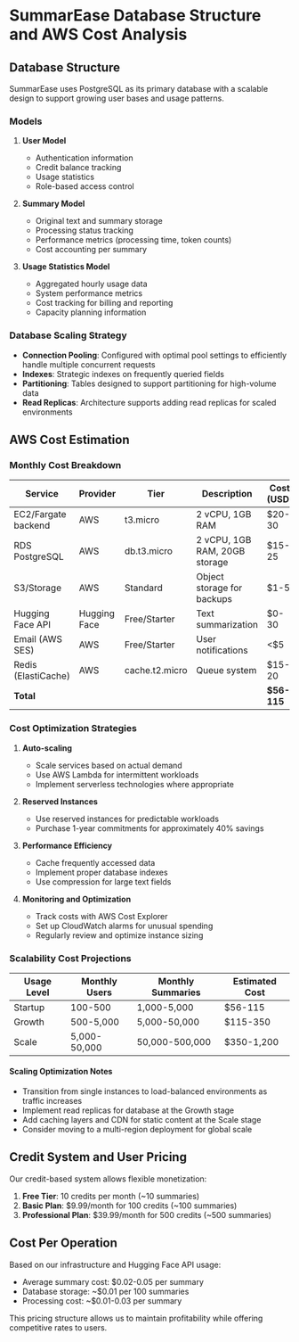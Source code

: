 # SummarEase Database Structure and AWS Cost Analysis

## Database Structure

SummarEase uses PostgreSQL as its primary database with a scalable design to support growing user bases and usage patterns.

### Models

1. **User Model**
   - Authentication information
   - Credit balance tracking
   - Usage statistics
   - Role-based access control

2. **Summary Model**
   - Original text and summary storage
   - Processing status tracking
   - Performance metrics (processing time, token counts)
   - Cost accounting per summary

3. **Usage Statistics Model**
   - Aggregated hourly usage data
   - System performance metrics
   - Cost tracking for billing and reporting
   - Capacity planning information

### Database Scaling Strategy

- **Connection Pooling**: Configured with optimal pool settings to efficiently handle multiple concurrent requests
- **Indexes**: Strategic indexes on frequently queried fields
- **Partitioning**: Tables designed to support partitioning for high-volume data
- **Read Replicas**: Architecture supports adding read replicas for scaled environments

## AWS Cost Estimation

### Monthly Cost Breakdown

| Service | Provider | Tier | Description | Cost (USD) |
|---------|----------|------|-------------|------------|
| EC2/Fargate backend | AWS | t3.micro | 2 vCPU, 1GB RAM | $20-30 |
| RDS PostgreSQL | AWS | db.t3.micro | 2 vCPU, 1GB RAM, 20GB storage | $15-25 |
| S3/Storage | AWS | Standard | Object storage for backups | $1-5 |
| Hugging Face API | Hugging Face | Free/Starter | Text summarization | $0-30 |
| Email (AWS SES) | AWS | Free/Starter | User notifications | <$5 |
| Redis (ElastiCache) | AWS | cache.t2.micro | Queue system | $15-20 |
| **Total** | | | | **$56-115** |

### Cost Optimization Strategies

1. **Auto-scaling**
   - Scale services based on actual demand
   - Use AWS Lambda for intermittent workloads
   - Implement serverless technologies where appropriate

2. **Reserved Instances**
   - Use reserved instances for predictable workloads
   - Purchase 1-year commitments for approximately 40% savings

3. **Performance Efficiency**
   - Cache frequently accessed data
   - Implement proper database indexes
   - Use compression for large text fields

4. **Monitoring and Optimization**
   - Track costs with AWS Cost Explorer
   - Set up CloudWatch alarms for unusual spending
   - Regularly review and optimize instance sizing

### Scalability Cost Projections

| Usage Level | Monthly Users | Monthly Summaries | Estimated Cost |
|-------------|---------------|-------------------|---------------|
| Startup | 100-500 | 1,000-5,000 | $56-115 |
| Growth | 500-5,000 | 5,000-50,000 | $115-350 |
| Scale | 5,000-50,000 | 50,000-500,000 | $350-1,200 |

#### Scaling Optimization Notes

- Transition from single instances to load-balanced environments as traffic increases
- Implement read replicas for database at the Growth stage
- Add caching layers and CDN for static content at the Scale stage
- Consider moving to a multi-region deployment for global scale

## Credit System and User Pricing

Our credit-based system allows flexible monetization:

1. **Free Tier**: 10 credits per month (~10 summaries)
2. **Basic Plan**: $9.99/month for 100 credits (~100 summaries)
3. **Professional Plan**: $39.99/month for 500 credits (~500 summaries)

## Cost Per Operation

Based on our infrastructure and Hugging Face API usage:

- Average summary cost: $0.02-0.05 per summary
- Database storage: ~$0.01 per 100 summaries
- Processing cost: ~$0.01-0.03 per summary

This pricing structure allows us to maintain profitability while offering competitive rates to users.